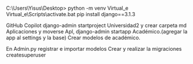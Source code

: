 # 
C:\Users\Yisus\Desktop>
python -m venv Virtual_e
Virtual_e\Scripts\activate.bat
pip install django==3.1.3

GitHub Copilot
django-admin startproject Universidad2 y crear carpeta md Aplicaciones y moverse Apl, django-admin startapp Académico.(agregar la app al settings y la base) 
Crear modelos de académico.

En Admin.py registrar e importar modelos
Crear y realizar la migraciones
createsuperuser

